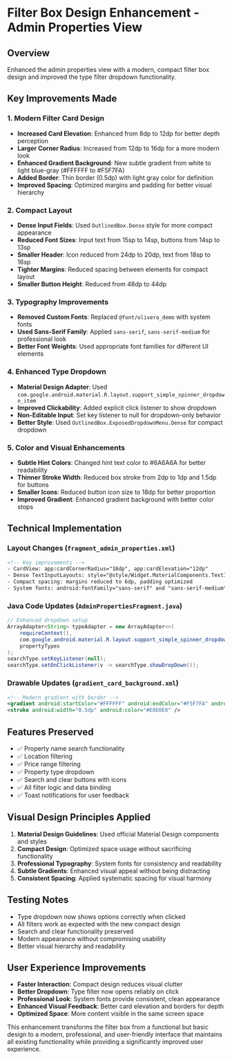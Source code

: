 # Filter Box Design Enhancement - Admin Properties View

## Overview
Enhanced the admin properties view with a modern, compact filter box design and improved the type filter dropdown functionality.

## Key Improvements Made

### 1. Modern Filter Card Design
- **Increased Card Elevation**: Enhanced from 8dp to 12dp for better depth perception
- **Larger Corner Radius**: Increased from 12dp to 16dp for a more modern look
- **Enhanced Gradient Background**: New subtle gradient from white to light blue-gray (#FFFFFF to #F5F7FA)
- **Added Border**: Thin border (0.5dp) with light gray color for definition
- **Improved Spacing**: Optimized margins and padding for better visual hierarchy

### 2. Compact Layout
- **Dense Input Fields**: Used `OutlinedBox.Dense` style for more compact appearance
- **Reduced Font Sizes**: Input text from 15sp to 14sp, buttons from 14sp to 13sp
- **Smaller Header**: Icon reduced from 24dp to 20dp, text from 18sp to 16sp
- **Tighter Margins**: Reduced spacing between elements for compact layout
- **Smaller Button Height**: Reduced from 48dp to 44dp

### 3. Typography Improvements
- **Removed Custom Fonts**: Replaced `@font/olivera_demo` with system fonts
- **Used Sans-Serif Family**: Applied `sans-serif`, `sans-serif-medium` for professional look
- **Better Font Weights**: Used appropriate font families for different UI elements

### 4. Enhanced Type Dropdown
- **Material Design Adapter**: Used `com.google.android.material.R.layout.support_simple_spinner_dropdown_item`
- **Improved Clickability**: Added explicit click listener to show dropdown
- **Non-Editable Input**: Set key listener to null for dropdown-only behavior
- **Better Style**: Used `OutlinedBox.ExposedDropdownMenu.Dense` for compact dropdown

### 5. Color and Visual Enhancements
- **Subtle Hint Colors**: Changed hint text color to #6A6A6A for better readability
- **Thinner Stroke Width**: Reduced box stroke from 2dp to 1dp and 1.5dp for buttons
- **Smaller Icons**: Reduced button icon size to 18dp for better proportion
- **Improved Gradient**: Enhanced gradient background with better color stops

## Technical Implementation

### Layout Changes (`fragment_admin_properties.xml`)
```xml
<!-- Key improvements -->
- CardView: app:cardCornerRadius="16dp", app:cardElevation="12dp"
- Dense TextInputLayouts: style="@style/Widget.MaterialComponents.TextInputLayout.OutlinedBox.Dense"
- Compact spacing: margins reduced to 6dp, padding optimized
- System fonts: android:fontFamily="sans-serif" and "sans-serif-medium"
```

### Java Code Updates (`AdminPropertiesFragment.java`)
```java
// Enhanced dropdown setup
ArrayAdapter<String> typeAdapter = new ArrayAdapter<>(
    requireContext(),
    com.google.android.material.R.layout.support_simple_spinner_dropdown_item,
    propertyTypes
);
searchType.setKeyListener(null);
searchType.setOnClickListener(v -> searchType.showDropDown());
```

### Drawable Updates (`gradient_card_background.xml`)
```xml
<!-- Modern gradient with border -->
<gradient android:startColor="#FFFFFF" android:endColor="#F5F7FA" android:angle="135" />
<stroke android:width="0.5dp" android:color="#E0E0E0" />
```

## Features Preserved
- ✅ Property name search functionality
- ✅ Location filtering
- ✅ Price range filtering
- ✅ Property type dropdown
- ✅ Search and clear buttons with icons
- ✅ All filter logic and data binding
- ✅ Toast notifications for user feedback

## Visual Design Principles Applied
1. **Material Design Guidelines**: Used official Material Design components and styles
2. **Compact Design**: Optimized space usage without sacrificing functionality
3. **Professional Typography**: System fonts for consistency and readability
4. **Subtle Gradients**: Enhanced visual appeal without being distracting
5. **Consistent Spacing**: Applied systematic spacing for visual harmony

## Testing Notes
- Type dropdown now shows options correctly when clicked
- All filters work as expected with the new compact design
- Search and clear functionality preserved
- Modern appearance without compromising usability
- Better visual hierarchy and readability

## User Experience Improvements
- **Faster Interaction**: Compact design reduces visual clutter
- **Better Dropdown**: Type filter now opens reliably on click
- **Professional Look**: System fonts provide consistent, clean appearance
- **Enhanced Visual Feedback**: Better card elevation and borders for depth
- **Optimized Space**: More content visible in the same screen space

This enhancement transforms the filter box from a functional but basic design to a modern, professional, and user-friendly interface that maintains all existing functionality while providing a significantly improved user experience.
